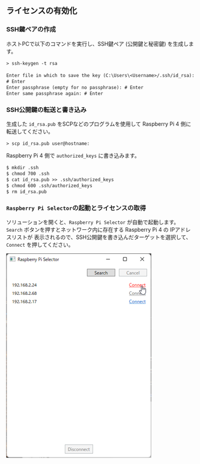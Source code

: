 ## ライセンスの有効化

### SSH鍵ペアの作成

ホストPCで以下のコマンドを実行し、SSH鍵ペア (公開鍵と秘密鍵) を生成します。

```
> ssh-keygen -t rsa

Enter file in which to save the key (C:\Users\<Username>/.ssh/id_rsa): # Enter
Enter passphrase (empty for no passphrase): # Enter
Enter same passphrase again: # Enter
```

### SSH公開鍵の転送と書き込み

生成した `id_rsa.pub` をSCPなどのプログラムを使用して Raspberry Pi 4 側に転送してください。

```
> scp id_rsa.pub user@hostname:
```

Raspberry Pi 4 側で `authorized_keys` に書き込みます。

```
$ mkdir .ssh
$ chmod 700 .ssh
$ cat id_rsa.pub >> .ssh/authorized_keys
$ chmod 600 .ssh/authorized_keys
$ rm id_rsa.pub
```
### `Raspberry Pi Selector`の起動とライセンスの取得

ソリューションを開くと、`Raspberry Pi Selector` が自動で起動します。
`Search` ボタンを押すとネットワーク内に存在する Raspberry Pi 4 の IPアドレスリストが
表示されるので、SSH公開鍵を書き込んだターゲットを選択して、`Connect` を押してください。

   ![select-rpi4](img/rpi4-selector.png)
